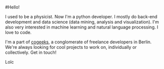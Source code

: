#Hello!

I used to be a physicist. Now I'm a python developer. I mostly do back-end development and data science (data mining, analysis and visualization). I'm also very interested in machine learning and natural language processing. I love to code.

I'm a part of [cogeeks][cogeeks], a conglomerate of freelance developers in Berlin. We're always looking for cool projects to work on, individually or collectively. Get in touch!

Lo&#239;c

[cogeeks]: http://cogeeks.com